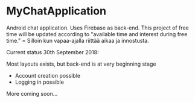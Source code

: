 # MyChatApplication
Android chat application. Uses Firebase as back-end. This project of free time will be updated according to "available time and interest during free time." = Silloin kun vapaa-ajalla riittää aikaa ja innostusta.

Current status 30th September 2018:

Most layouts exists, but back-end is at very beginning stage

- Account creation possible
- Logging in possible

More coming soon...
